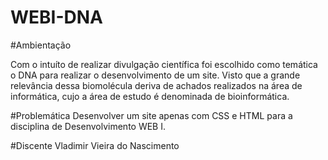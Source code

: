 # WEBI-DNA

#Ambientação

Com o intuíto de realizar divulgação científica foi escolhido como temática o DNA para realizar o desenvolvimento de um site. Visto que a grande relevância dessa biomolécula deriva de achados realizados na área de informática, cujo a área de estudo é denominada de bioinformática.

#Problemática
Desenvolver um site apenas com CSS e HTML para a disciplina de Desenvolvimento WEB I.

#Discente
Vladimir Vieira do Nascimento


 
